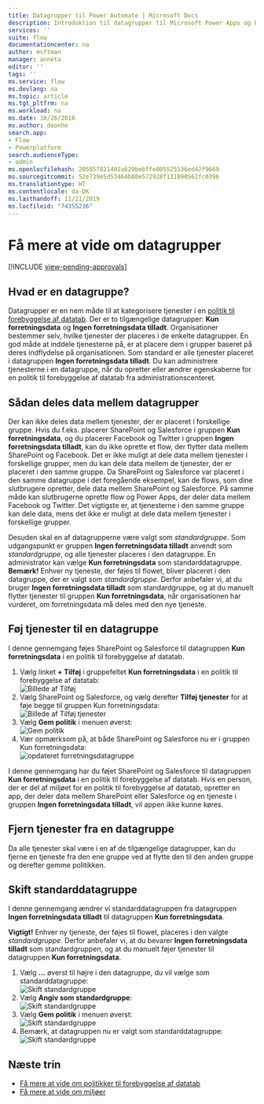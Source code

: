 ```yaml
---
title: Datagrupper til Power Automate | Microsoft Docs
description: Introduktion til datagrupper til Microsoft Power Apps og Power Automate.
services: ''
suite: flow
documentationcenter: na
author: msftman
manager: anneta
editor: ''
tags: ''
ms.service: flow
ms.devlang: na
ms.topic: article
ms.tgt_pltfrm: na
ms.workload: na
ms.date: 10/26/2016
ms.author: deonhe
search.app:
- Flow
- Powerplatform
search.audienceType:
- admin
ms.openlocfilehash: 205857821402a629bebffe005525536ed42f9669
ms.sourcegitcommit: 52e739e5d53464b80e572928f131890562fc0396
ms.translationtype: HT
ms.contentlocale: da-DK
ms.lasthandoff: 11/21/2019
ms.locfileid: "74355236"
---
```

# <a name="learn-all-about-data-groups"></a>Få mere at vide om datagrupper
[!INCLUDE [view-pending-approvals](includes/cc-rebrand.md)]
## <a name="what-is-a-data-group"></a>Hvad er en datagruppe?
Datagrupper er en nem måde til at kategorisere tjenester i en [politik til forebyggelse af datatab](prevent-data-loss.md). Der er to tilgængelige datagrupper: **Kun forretningsdata** og **Ingen forretningsdata tilladt**. Organisationer bestemmer selv, hvilke tjenester der placeres i de enkelte datagrupper. En god måde at inddele tjenesterne på, er at placere dem i grupper baseret på deres indflydelse på organisationen. Som standard er alle tjenester placeret i datagruppen **Ingen forretningsdata tilladt**. Du kan administrere tjenesterne i en datagruppe, når du opretter eller ændrer egenskaberne for en politik til forebyggelse af datatab fra administrationscenteret.

## <a name="how-data-is-shared-between-data-groups"></a>Sådan deles data mellem datagrupper
Der kan ikke deles data mellem tjenester, der er placeret i forskellige gruppe. Hvis du f.eks. placerer SharePoint og Salesforce i gruppen **Kun forretningsdata**, og du placerer Facebook og Twitter i gruppen **Ingen forretningsdata tilladt**, kan du ikke oprette et flow, der flytter data mellem SharePoint og Facebook. Det er ikke muligt at dele data mellem tjenester i forskellige grupper, men du kan dele data mellem de tjenester, der er placeret i den samme gruppe. Da SharePoint og Salesforce var placeret i den samme datagruppe i det foregående eksempel, kan de flows, som dine slutbrugere opretter, dele data mellem SharePoint og Salesforce. På samme måde kan slutbrugerne oprette flow og Power Apps, der deler data mellem Facebook og Twitter. Det vigtigste er, at tjenesterne i den samme gruppe kan dele data, mens det ikke er muligt at dele data mellem tjenester i forskellige grupper.  

Desuden skal en af datagrupperne være valgt som *standardgruppe*. Som udgangspunkt er gruppen **Ingen forretningsdata tilladt** anvendt som *standardgruppe*, og alle tjenester placeres i den datagruppe. En administrator kan vælge **Kun forretningsdata** som standarddatagruppe. **Bemærk!** Enhver ny tjeneste, der føjes til flowet, bliver placeret i den datagruppe, der er valgt som *standardgruppe*. Derfor anbefaler vi, at du bruger **Ingen forretningsdata tilladt** som standardgruppe, og at du manuelt flytter tjenester til gruppen **Kun forretningsdata**, når organisationen har vurderet, om forretningsdata må deles med den nye tjeneste.

## <a name="add-services-to-a-data-group"></a>Føj tjenester til en datagruppe
I denne gennemgang føjes SharePoint og Salesforce til datagruppen **Kun forretningsdata** i en politik til forebyggelse af datatab. 

1. Vælg linket **+ Tilføj** i gruppefeltet **Kun forretningsdata** i en politik til forebyggelse af datatab:    
   ![Billede af Tilføj](./media/introduction-to-data-groups/add-to-data-group-1.png)  
2. Vælg SharePoint og Salesforce, og vælg derefter **Tilføj tjenester** for at føje begge til gruppen Kun forretningsdata:    
   ![Billede af Tilføj tjenester](./media/introduction-to-data-groups/add-to-data-group-2.png)  
3. Vælg **Gem politik** i menuen øverst:  
   ![Gem politik](./media/introduction-to-data-groups/add-to-data-group-4.png) 
4. Vær opmærksom på, at både SharePoint og Salesforce nu er i gruppen Kun forretningsdata:  
   ![opdateret forretningsdatagruppe](./media/introduction-to-data-groups/add-to-data-group-3.png)   

I denne gennemgang har du føjet SharePoint og Salesforce til datagruppen **Kun forretningsdata** i en politik til forebyggelse af datatab. Hvis en person, der er del af miljøet for en politik til forebyggelse af datatab, opretter en app, der deler data mellem SharePoint eller Salesforce og en tjeneste i gruppen **Ingen forretningsdata tilladt**, vil appen ikke kunne køres.

## <a name="remove-services-from-a-data-group"></a>Fjern tjenester fra en datagruppe
Da alle tjenester skal være i en af de tilgængelige datagrupper, kan du fjerne en tjeneste fra den ene gruppe ved at flytte den til den anden gruppe og derefter gemme politikken.  

## <a name="change-the-default-data-group"></a>Skift standarddatagruppe
I denne gennemgang ændrer vi standarddatagruppen fra datagruppen **Ingen forretningsdata tilladt** til datagruppen **Kun forretningsdata**.  

**Vigtigt!** Enhver ny tjeneste, der føjes til flowet, placeres i den valgte *standardgruppe*. Derfor anbefaler vi, at du bevarer **Ingen forretningsdata tilladt** som standardgruppen, og at du manuelt føjer tjenester til datagruppen **Kun forretningsdata**.

1. Vælg **...** øverst til højre i den datagruppe, du vil vælge som standarddatagruppe:    
   ![Skift standardgruppe](./media/introduction-to-data-groups/default-data-group-0.png)  
2. Vælg **Angiv som standardgruppe**:  
   ![Skift standardgruppe](./media/introduction-to-data-groups/default-data-group-1.png)   
3. Vælg **Gem politik** i menuen øverst:  
   ![Skift standardgruppe](./media/introduction-to-data-groups/add-to-data-group-4.png) 
4. Bemærk, at datagruppen nu er valgt som standarddatagruppe:  
   ![Skift standardgruppe](./media/introduction-to-data-groups/default-data-group-2.png)   

## <a name="next-steps"></a>Næste trin
* [Få mere at vide om politikker til forebyggelse af datatab](prevent-data-loss.md)
* [Få mere at vide om miljøer](environments-overview-admin.md)   

